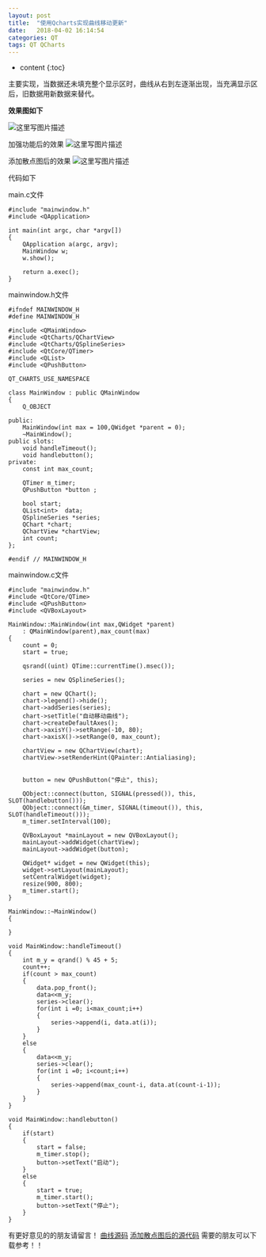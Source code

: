 ```yaml
---
layout: post
title:  "使用Qcharts实现曲线移动更新"
date:   2018-04-02 16:14:54
categories: QT
tags: QT QCharts 
---
```


* content
{:toc}

主要实现，当数据还未填充整个显示区时，曲线从右到左逐渐出现，当充满显示区后，旧数据用新数据来替代。





**效果图如下**

![这里写图片描述](https://github.com/GitHubFroxy/githubfroxy.github.io/blob/master/assets/img/Qtchar/Qchar_pic1.jpg)

加强功能后的效果
![这里写图片描述](https://github.com/GitHubFroxy/githubfroxy.github.io/blob/master/assets/img/Qtchar/Qchar_pic2.jpg)

添加散点图后的效果
![这里写图片描述](https://github.com/GitHubFroxy/githubfroxy.github.io/blob/master/assets/img/Qtchar/Qchar_pic3.jpg)

代码如下

main.c文件
```
#include "mainwindow.h"
#include <QApplication>

int main(int argc, char *argv[])
{
    QApplication a(argc, argv);
    MainWindow w;
    w.show();

    return a.exec();
}
```
mainwindow.h文件

```
#ifndef MAINWINDOW_H
#define MAINWINDOW_H

#include <QMainWindow>
#include <QtCharts/QChartView>
#include <QtCharts/QSplineSeries>
#include <QtCore/QTimer>
#include <QList>
#include <QPushButton>

QT_CHARTS_USE_NAMESPACE

class MainWindow : public QMainWindow
{
    Q_OBJECT

public:
    MainWindow(int max = 100,QWidget *parent = 0);
    ~MainWindow();
public slots:
    void handleTimeout();
    void handlebutton();
private:
    const int max_count;

    QTimer m_timer;
    QPushButton *button ;

    bool start;
    QList<int>  data;
    QSplineSeries *series;
    QChart *chart;
    QChartView *chartView;
    int count;
};

#endif // MAINWINDOW_H

```

mainwindow.c文件
```
#include "mainwindow.h"
#include <QtCore/QTime>
#include <QPushButton>
#include <QVBoxLayout>

MainWindow::MainWindow(int max,QWidget *parent)
    : QMainWindow(parent),max_count(max)
{
    count = 0;
    start = true;

    qsrand((uint) QTime::currentTime().msec());

    series = new QSplineSeries();

    chart = new QChart();
    chart->legend()->hide();
    chart->addSeries(series);
    chart->setTitle("自动移动曲线");
    chart->createDefaultAxes();
    chart->axisY()->setRange(-10, 80);
    chart->axisX()->setRange(0, max_count);

    chartView = new QChartView(chart);
    chartView->setRenderHint(QPainter::Antialiasing);


    button = new QPushButton("停止", this);

    QObject::connect(button, SIGNAL(pressed()), this, SLOT(handlebutton()));
    QObject::connect(&m_timer, SIGNAL(timeout()), this, SLOT(handleTimeout()));
    m_timer.setInterval(100);

    QVBoxLayout *mainLayout = new QVBoxLayout();
    mainLayout->addWidget(chartView);
    mainLayout->addWidget(button);

    QWidget* widget = new QWidget(this);
    widget->setLayout(mainLayout);
    setCentralWidget(widget);
    resize(900, 800);
    m_timer.start();
}

MainWindow::~MainWindow()
{

}

void MainWindow::handleTimeout()
{
    int m_y = qrand() % 45 + 5;
    count++;
    if(count > max_count)
    {
        data.pop_front();
        data<<m_y;
        series->clear();
        for(int i =0; i<max_count;i++)
        {
            series->append(i, data.at(i));
        }
    }
    else
    {
        data<<m_y;
        series->clear();
        for(int i =0; i<count;i++)
        {
            series->append(max_count-i, data.at(count-i-1));
        }
    }
}

void MainWindow::handlebutton()
{
    if(start)
    {
        start = false;
        m_timer.stop();
        button->setText("启动");
    }
    else
    {
        start = true;
        m_timer.start();
        button->setText("停止");
    }
}

```
有更好意见的的朋友请留言！
[曲线源码](http://download.csdn.net/download/froxy/10044927)
[添加散点图后的源代码](http://download.csdn.net/download/froxy/10048135)
需要的朋友可以下载参考！！